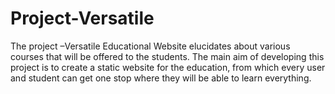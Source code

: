 # Project-Versatile
The project –Versatile Educational Website elucidates about various courses that will be offered to the students.  The main aim of developing this project is to create a static website for the education, from which every user and student can get one stop where they will be able to learn everything.
